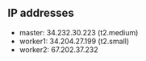 ## IP addresses

- master: 34.232.30.223 (t2.medium)
- worker1: 34.204.27.199 (t2.small)
- worker2: 67.202.37.232